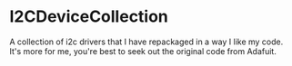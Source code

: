 # I2CDeviceCollection
A collection of i2c drivers that I have repackaged in a way I like my code. It's more for me, you're best to seek out the original code from Adafuit. 
